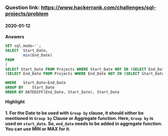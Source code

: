 ### Question link: https://www.hackerrank.com/challenges/sql-projects/problem ###
#### 2020-01-12 ####
**Answers**
```sql
SET sql_mode='';
SELECT  Start_Date,
        min(End_Date)
FROM
(
SELECT Start_Date FROM Projects WHERE Start_Date NOT IN (SELECT End_Date FROM Projects))A,
(SELECT End_Date FROM Projects WHERE End_Date NOT IN (SELECT Start_Date FROM Projects))B

WHERE   Start_Date<End_Date
GROUP BY    Start_Date
ORDER BY DATEDIFF(End_Date, Start_Date), Start_Date
```

**Highlight**
#### 1. For the Date to be used with `Group by` clause, it should either be mentioned in `Group by` Clause or Aggregate function. Here, `Group by` is used on `start_date`. So, `end_date` needs to be added in aggregate function. You can use MIN or MAX for it.

#### 
